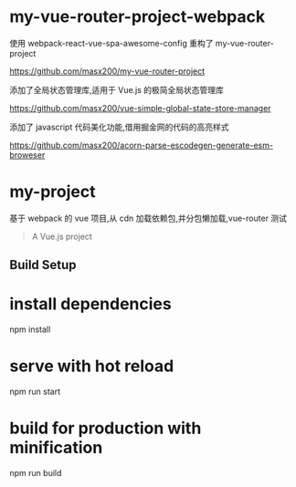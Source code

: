# my-vue-router-project-webpack

使用 webpack-react-vue-spa-awesome-config 重构了 my-vue-router-project

https://github.com/masx200/my-vue-router-project

添加了全局状态管理库,适用于 Vue.js 的极简全局状态管理库

https://github.com/masx200/vue-simple-global-state-store-manager

添加了 javascript 代码美化功能,借用掘金网的代码的高亮样式

https://github.com/masx200/acorn-parse-escodegen-generate-esm-broweser

# my-project

基于 webpack 的 vue 项目,从 cdn 加载依赖包,并分包懒加载,vue-router 测试

> A Vue.js project

## Build Setup

# install dependencies

npm install

# serve with hot reload

npm run start

# build for production with minification

npm run build
